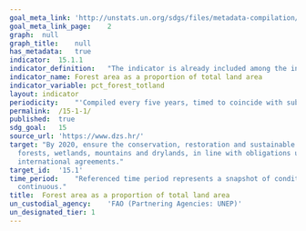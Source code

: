 ```yaml
---	
goal_meta_link:	'http://unstats.un.org/sdgs/files/metadata-compilation/Metadata-Goal-15.pdf'
goal_meta_link_page:	2
graph:	null
graph_title:	null
has_metadata:	true
indicator:	15.1.1
indicator_definition:	"The indicator is already included among the indicators for the Millennium Development Goals (MDG) (indicator 7.1 \"Proportion of land covered by forest\") . In order to provide a precise definition of the indicator, it is crucial to provide a definition of \"Forest\" and \"Total Land Area\". According to the FAO definitions, Forest is defined as \"land spanning more than 0.5 hectares with trees higher than 5 meters and a canopy cover of more than 10 percent, or trees able to reach these thresholds in situ. It does not include land that is predominantly under agricultural or urban land use\". More specifically: \tForest is determined both by the presence of trees and the absence of other predominant land uses. The trees should be able to reach a minimum height of 5 meters. \tIt includes areas with young trees that have not yet reached but which are expected to reach a canopy cover of at least 10 percent and tree height of 5 meters or more. It also includes areas that are temporarily unstocked due to clear-cutting as part of a forest management practice or natural disasters, and which are expected to be regenerated within 5 years. Local conditions may, in exceptional cases, justify that a longer time frame is used. \tIt includes forest roads, firebreaks and other small open areas; forest in national parks, nature reserves and other protected areas such as those of specific environmental, scientific, historical, cultural or spiritual interest. \tIt includes windbreaks, shelterbelts and corridors of trees with an area of more than 0.5 hectares and width of more than 20 meters. \tIt includes abandoned shifting cultivation land with a regeneration of trees that have, or are expected to reach, a canopy cover of at least 10 percent and tree height of at least 5 meters. \tIt includes areas with mangroves in tidal zones, regardless whether this area is classified as land area or not. \tIt includes rubberwood, cork oak and Christmas tree plantations. \tIt includes areas with bamboo and palms provided that land use, height and canopy cover criteria are met. \tIt excludes tree stands in agricultural production systems, such as fruit tree plantations, oil palm plantations, olive orchards and agroforestry systems when crops are grown under tree cover. Note: Some agroforestry systems such as the \"Taungya\" system where crops are grown only during the first years of the forest rotation should be classified as forest. Total land area is the total surface area of a country less the area covered by inland waters, like major rivers and lakes."
indicator_name:	Forest area as a proportion of total land area
indicator_variable:	pct_forest_totland
layout:	indicator
periodicity:	"'Compiled every five years, timed to coincide with submission to FAO GFRA.'"
permalink:	/15-1-1/
published:	true
sdg_goal:	15
source_url:	'https://www.dzs.hr/'
target:	"By 2020, ensure the conservation, restoration and sustainable use of  terrestrial and inland freshwater ecosystems and their services, in particular
  forests, wetlands, mountains and drylands, in line with obligations under
  international agreements."
target_id:	'15.1'
time_period:	"Referenced time period represents a snapshot of conditions for the compilation  year, which typically lags publication date by 2 years. Data collection is
  continuous."
title:	Forest area as a proportion of total land area
un_custodial_agency:	'FAO (Partnering Agencies: UNEP)'
un_designated_tier:	1
---	
```

